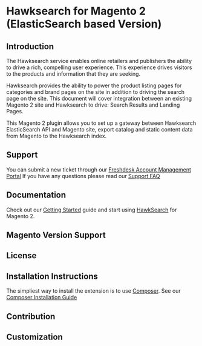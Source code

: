 # Hawksearch for Magento 2 (ElasticSearch based Version)

## Introduction
The Hawksearch service enables online retailers and publishers the ability to drive a rich, compelling user experience.  This experience drives visitors to the products and information that they are seeking. 

Hawksearch provides the ability to power the product listing pages for categories and brand pages on the site in addition to driving the search page on the site. This document will cover integration between an existing Magento 2 site and Hawksearch to drive:  Search Results and Landing Pages. 

This Magento 2 plugin  allows you to set up a gateway between Hawksearch ElasticSearch API and Magento site, export catalog and static content data from Magento to the Hawksearch index.

## Support
You can submit a new ticket through our [Freshdesk Account Management Portal](https://hawksearch.freshdesk.com/support/tickets/new)
If you have any questions please read our [Support FAQ](https://hawksearch.atlassian.net/wiki/spaces/HSKB/pages/327719/Support%2BFAQ)

## Documentation

Check out our [Getting Started](https://hawksearch.atlassian.net/wiki/spaces/CON/pages/1626112046/Magento+2+Elastic+Getting+Started) guide and start using [HawkSearch](https://www.hawksearch.com/ ) for Magento 2.

## Magento Version Support

## License

## Installation Instructions

The simpliest way to install the extension is to use [Composer](https://getcomposer.org/). See our [Composer Installation Guide](https://hawksearch.atlassian.net/wiki/spaces/CON/pages/1626112046/Magento+2+Elastic+Getting+Started#Install-via-Composer)

## Contribution

## Customization
